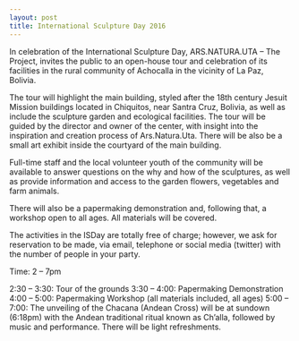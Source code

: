 ```yaml
---
layout: post
title: International Sculpture Day 2016
---
```



In celebration of the International Sculpture Day, ARS.NATURA.UTA – The Project, invites the public to an open-house tour and celebration of its facilities in the rural community of Achocalla in the vicinity of La Paz, Bolivia.

The tour will highlight the main building, styled after the 18th century Jesuit Mission buildings located in Chiquitos, near Santra Cruz, Bolivia, as well as include the sculpture garden and ecological facilities. The tour will be guided by the director and owner of the center, with insight into the inspiration and creation process of Ars.Natura.Uta. There will be also be a small art exhibit inside the courtyard of the main building.

Full-time staff and the local volunteer youth of the community will be available to answer questions on the why and how of the sculptures, as well as provide information and access to the garden flowers, vegetables and farm animals.

There will also be a papermaking demonstration and, following that, a workshop open to all ages. All materials will be covered.

The activities in the ISDay are totally free of charge; however, we ask for reservation to be made, via email, telephone or social media (twitter) with the number of people in your party.

Time: 2 – 7pm

2:30 – 3:30: Tour of the grounds
3:30 – 4:00: Papermaking Demonstration
4:00 – 5:00: Papermaking Workshop (all materials included, all ages)
5:00 – 7:00: The unveiling of the Chacana (Andean Cross) will be at sundown (6:18pm) with the Andean traditional ritual known as Ch’alla, followed by music and performance. There will be light refreshments.
